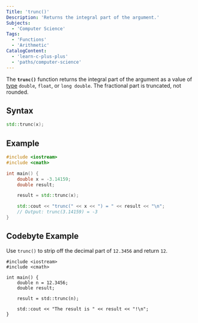 ```yaml
---
Title: 'trunc()' 
Description: 'Returns the integral part of the argument.' 
Subjects:
  - 'Computer Science'
Tags: 
  - 'Functions'
  - 'Arithmetic'
CatalogContent:
  - 'learn-c-plus-plus'
  - 'paths/computer-science'
---
```


The **`trunc()`** function returns the integral part of the argument as a value of [type](https://www.codecademy.com/resources/docs/cpp/data-types) `double`, `float`, or `long double`. The fractional part is truncated, not rounded.

## Syntax

```cpp
std::trunc(x);
```

## Example

```cpp
#include <iostream>
#include <cmath>

int main() {
    double x = -3.14159;
    double result;

    result = std::trunc(x);

    std::cout << "trunc(" << x << ") = " << result << "\n";
    // Output: trunc(3.14159) = -3
}
```

## Codebyte Example

Use `trunc()`  to strip off the decimal part of `12.3456` and return `12`.

```codebyte/cpp
#include <iostream>
#include <cmath>

int main() {
    double n = 12.3456;
    double result;

    result = std::trunc(n);

    std::cout << "The result is " << result << "!\n";
}
```

